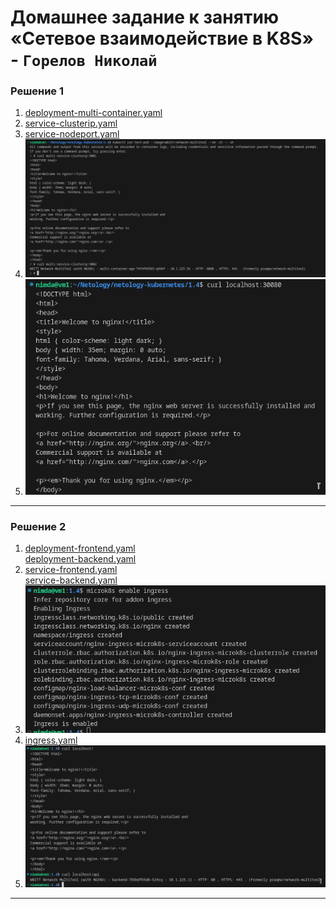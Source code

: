 # Домашнее задание к занятию «Сетевое взаимодействие в K8S» - `Горелов Николай`


### Решение 1

1. [deployment-multi-container.yaml](./deployment-multi-container.yaml)  
2. [service-clusterip.yaml](./service-clusterip.yaml)  
3. [service-nodeport.yaml](./service-nodeport.yaml)  
4. ![](./img/1.png)  
5. ![](./img/2.png)  

---

### Решение 2

1. [deployment-frontend.yaml](./deployment-frontend.yaml)  
   [deployment-backend.yaml](./deployment-backend.yaml)  
2. [service-frontend.yaml](./service-frontend.yaml)  
   [service-backend.yaml](./service-backend.yaml)  
3. ![](./img/3.png)
4. [ingress.yaml](./ingress.yaml)  
5. ![](./img/4.png)

---